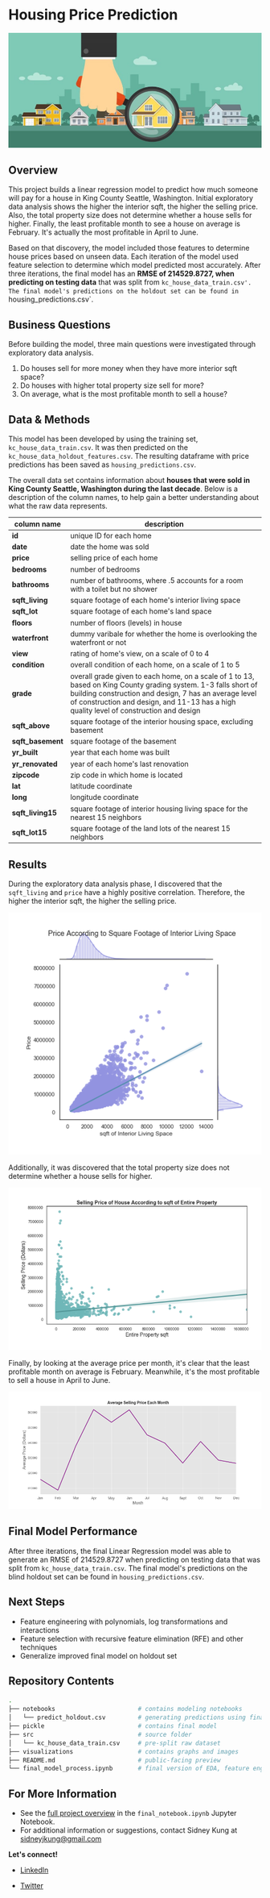 # Housing Price Prediction

![banner](./visualizations/banner.jpg)

## Overview

This project builds a linear regression model to predict how much someone will pay for a house in King County Seattle, Washington. Initial exploratory data analysis shows the higher the interior sqft, the higher the selling price. Also, the total property size does not determine whether a house sells for higher. Finally, the least profitable month to see a house on average is February. It's actually the most profitable in April to June. 

Based on that discovery, the model included those features to determine house prices based on unseen data. Each iteration of the model used feature selection to determine which model predicted most accurately. After three iterations, the final model has an **RMSE of 214529.8727, when predicting on testing data** that was split from `kc_house_data_train.csv'. The final model's predictions on the holdout set can be found in `housing_predictions.csv`.

## Business Questions
Before building the model, three main questions were investigated through exploratory data analysis.
1. Do houses sell for more money when they have more interior sqft space?
2. Do houses with higher total property size sell for more?
3. On average, what is the most profitable month to sell a house?

## Data & Methods

This model has been developed by using the training set, `kc_house_data_train.csv`. It was then predicted on the `kc_house_data_holdout_features.csv`. The resulting dataframe with price predictions has been saved as `housing_predictions.csv`.

The overall data set contains information about **houses that were sold in King County Seattle, Washington during the last decade**. Below is a description of the column names, to help gain a better understanding about what the raw data represents. 

| column name | description |
|-|-|
| **id** | unique ID for each home |
| **date** | date the home was sold |
| **price** | selling price of each home |
| **bedrooms** | number of bedrooms |
| **bathrooms** | number of bathrooms, where .5 accounts for a room with a toilet but no shower |
| **sqft_living** | square footage of each home's interior living space |
| **sqft_lot** | square footage of each home's land space |
| **floors** | number of floors (levels) in house |
| **waterfront** | dummy varibale for whether the home is overlooking the waterfront or not |
| **view** | rating of home's view, on a scale of 0 to 4 |
| **condition** | overall condition of each home, on a scale of 1 to 5 |
| **grade** | overall grade given to each home, on a scale of 1 to 13, based on King County grading system. 1-3 falls short of building construction and design, 7 has an average level of construction and design, and 11-13 has a high quality level of construction and design |
| **sqft_above** | square footage of the interior housing space, excluding basement |
| **sqft_basement** | square footage of the basement |
| **yr_built** | year that each home was built |
| **yr_renovated** | year of each home's last renovation |
| **zipcode** | zip code in which home is located |
| **lat** | latitude coordinate |
| **long** | longitude coordinate |
| **sqft_living15** | square footage of interior housing living space for the nearest 15 neighbors |
| **sqft_lot15** | square footage of the land lots of the nearest 15 neighbors |


## Results

During the exploratory data analysis phase, I discovered that the `sqft_living` and `price` have a highly positive correlation. Therefore, the higher the interior sqft, the higher the selling price.

![sqft_living](./visualizations/sqft_living.png)


Additionally, it was discovered that the total property size does not determine whether a house sells for higher.

![entire_property](./visualizations/entire_property.png)

Finally, by looking at the average price per month, it's clear that the least profitable month on average is February. Meanwhile, it's the most profitable to sell a house in April to June.

![month_sold](./visualizations/month_sold.png)

## Final Model Performance

After three iterations, the final Linear Regression model was able to generate an RMSE of 214529.8727 when predicting on testing data that was split from `kc_house_data_train.csv`. The final model's predictions on the blind holdout set can be found in `housing_predictions.csv`.

## Next Steps

- Feature engineering with polynomials, log transformations and interactions
- Feature selection with recursive feature elimination (RFE) and other techniques
- Generalize improved final model on holdout set

## Repository Contents

```bash
.
├── notebooks                       # contains modeling notebooks
│   └── predict_holdout.csv         # generating predictions using final model
├── pickle                          # contains final model
├── src                             # source folder
│   └── kc_house_data_train.csv     # pre-split raw dataset
├── visualizations                  # contains graphs and images
├── README.md                       # public-facing preview
└── final_model_process.ipynb       # final version of EDA, feature engineering and modeling process

```

## For More Information
- See the [full project overview](https://github.com/sidneykung/Housing_Price_Model/blob/main/final_model_process.ipynb) in the `final_notebook.ipynb` Jupyter Notebook.
- For additional information or suggestions, contact Sidney Kung at [sidneyjkung@gmail.com](mailto:sidneyjkung@gmail.com)

**Let's connect!**

- [LinkedIn](https://www.linkedin.com/in/sidneykung/)

- [Twitter](https://twitter.com/sidney_k98)
